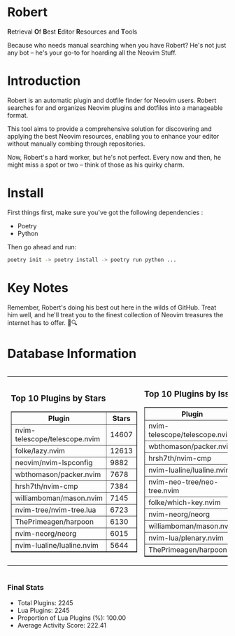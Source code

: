 # Robert

**R**etrieval
**O**f
**B**est
**E**ditor
**R**esources and
**T**ools

Because who needs manual searching when you have Robert?
He's not just any bot – he's your go-to for hoarding all the Neovim Stuff.

# Introduction
Robert is an automatic plugin and dotfile finder for Neovim users. Robert searches for and organizes Neovim plugins and dotfiles into a manageable format.

This tool aims to provide a comprehensive solution for discovering and applying the best Neovim resources, enabling you to enhance your editor without manually combing through repositories.

Now, Robert's a hard worker, but he's not perfect. Every now and then, he might miss a spot or two – think of those as his quirky charm. 

# Install
 First things first, make sure you've got the following dependencies :
  - Poetry 
  - Python 

Then go ahead and run:

```bash
poetry init -> poetry install -> poetry run python ...
```
# Key Notes

Remember, Robert's doing his best out here in the wilds of GitHub. Treat him well, and he'll treat you to the finest collection of Neovim treasures the internet has to offer. 🎩🔍


# Database Information

<div style='display:flex;flex-direction:row;justify-content:space-between;'><table><tr><td><h3>Top 10 Plugins by Stars</h3><table border="1"><tr><th>Plugin</th><th>Stars</th></tr><tr><td>nvim-telescope/telescope.nvim</td><td>14607</td></tr><tr><td>folke/lazy.nvim</td><td>12613</td></tr><tr><td>neovim/nvim-lspconfig</td><td>9882</td></tr><tr><td>wbthomason/packer.nvim</td><td>7678</td></tr><tr><td>hrsh7th/nvim-cmp</td><td>7384</td></tr><tr><td>williamboman/mason.nvim</td><td>7145</td></tr><tr><td>nvim-tree/nvim-tree.lua</td><td>6723</td></tr><tr><td>ThePrimeagen/harpoon</td><td>6130</td></tr><tr><td>nvim-neorg/neorg</td><td>6015</td></tr><tr><td>nvim-lualine/lualine.nvim</td><td>5644</td></tr></table></td><td><h3>Top 10 Plugins by Issues</h3><table border="1"><tr><th>Plugin</th><th>Issues</th></tr><tr><td>nvim-telescope/telescope.nvim</td><td>329</td></tr><tr><td>wbthomason/packer.nvim</td><td>306</td></tr><tr><td>hrsh7th/nvim-cmp</td><td>250</td></tr><tr><td>nvim-lualine/lualine.nvim</td><td>213</td></tr><tr><td>nvim-neo-tree/neo-tree.nvim</td><td>190</td></tr><tr><td>folke/which-key.nvim</td><td>172</td></tr><tr><td>nvim-neorg/neorg</td><td>169</td></tr><tr><td>williamboman/mason.nvim</td><td>164</td></tr><tr><td>nvim-lua/plenary.nvim</td><td>125</td></tr><tr><td>ThePrimeagen/harpoon</td><td>106</td></tr></table></td><td><h3>Top 10 Plugins by Forks</h3><table border="1"><tr><th>Plugin</th><th>Forks</th></tr><tr><td>neovim/nvim-lspconfig</td><td>2027</td></tr><tr><td>nvim-telescope/telescope.nvim</td><td>800</td></tr><tr><td>nvim-tree/nvim-tree.lua</td><td>598</td></tr><tr><td>nvim-lualine/lualine.nvim</td><td>453</td></tr><tr><td>hrsh7th/nvim-cmp</td><td>367</td></tr><tr><td>folke/tokyonight.nvim</td><td>366</td></tr><tr><td>ThePrimeagen/harpoon</td><td>347</td></tr><tr><td>jackMort/ChatGPT.nvim</td><td>305</td></tr><tr><td>folke/lazy.nvim</td><td>301</td></tr><tr><td>nvimdev/lspsaga.nvim</td><td>285</td></tr></table></td></tr></table></div>

### Final Stats
- Total Plugins: 2245
- Lua Plugins: 2245
- Proportion of Lua Plugins (%): 100.00
- Average Activity Score: 222.41
